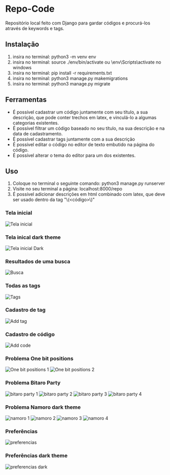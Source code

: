 # Repo-Code

Repositório local feito com Django para gardar códigos e procurá-los através de keywords e tags.

## Instalação
1. insira no terminal: python3 -m venv env
2. insira no terminal: source ./env/bin/activate ou \env\Scripts\activate no windows
3. insira no terminal: pip install -r requirements.txt
4. insira no terminal: python3 manage.py makemigrations
5. insira no terminal: python3 manage.py migrate

## Ferramentas

- É possível cadastrar um código juntamente com seu título, a sua descrição, que pode conter trechos em latex, e vinculá-lo a algumas categorias existentes.
- É possível filtrar um código baseado no seu título, na sua descrição e na data de cadastramento.
- É possível cadastrar tags juntamente com a sua descrição
- É possível editar o código no editor de texto embutido na página do código.
- É possível alterar o tema do editor para um dos existentes.

## Uso

1. Coloque no terminal o seguinte comando: python3 manage.py runserver
2. Visite no seu terminal a página: localhost:8000/repo
3. É possível adicionar descrições em html combinado com latex, que deve ser usado dentro da tag "\\(<código>\\)"

### Tela inicial
![Tela inicial](https://github.com/ThiagoFBastos/Repo-Code/blob/main/inicio.png)

### Tela inical dark theme
![Tela inicial Dark](https://github.com/ThiagoFBastos/Repo-Code/blob/main/inicio_dark.png)

### Resultados de uma busca
![Busca](https://github.com/ThiagoFBastos/Repo-Code/blob/main/busca.png)

### Todas as tags
![Tags](https://github.com/ThiagoFBastos/Repo-Code/blob/main/all_tags.png)

### Cadastro de tag
![Add tag](https://github.com/ThiagoFBastos/Repo-Code/blob/main/add-tag.png)

### Cadastro de código
![Add code](https://github.com/ThiagoFBastos/Repo-Code/blob/main/add_code.png)

### Problema One bit positions
![One bit positions 1](https://github.com/ThiagoFBastos/Repo-Code/blob/main/one_bit_positions_1.png)
![One bit positions 2](https://github.com/ThiagoFBastos/Repo-Code/blob/main/one_bit_positions_2.png)

### Problema Bitaro Party
![bitaro party 1](https://github.com/ThiagoFBastos/Repo-Code/blob/main/bitaro_party-1.png)
![bitaro party 2](https://github.com/ThiagoFBastos/Repo-Code/blob/main/bitaro_party-2.png)
![bitaro party 3](https://github.com/ThiagoFBastos/Repo-Code/blob/main/bitaro_party-3.png)
![bitaro party 4](https://github.com/ThiagoFBastos/Repo-Code/blob/main/bitaro_party-4.png)

### Problema Namoro dark theme
![namoro 1](https://github.com/ThiagoFBastos/Repo-Code/blob/main/namoro-1.png)
![namoro 2](https://github.com/ThiagoFBastos/Repo-Code/blob/main/namoro-2.png)
![namoro 3](https://github.com/ThiagoFBastos/Repo-Code/blob/main/namoro-3.png)
![namoro 4](https://github.com/ThiagoFBastos/Repo-Code/blob/main/namoro-4.png)

### Preferências
![preferencias](https://github.com/ThiagoFBastos/Repo-Code/blob/main/preferencias.png)

### Preferências dark theme
![preferencias dark](https://github.com/ThiagoFBastos/Repo-Code/blob/main/preferencias_dark.png)
